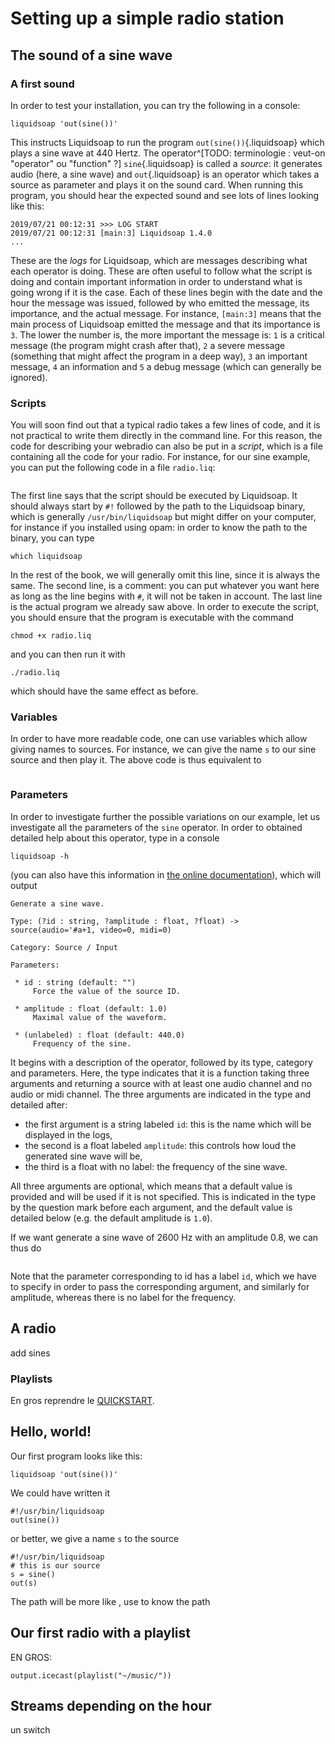 Setting up a simple radio station
=================================

The sound of a sine wave
------------------------

### A first sound

In order to test your installation, you can try the following in a console:

```
liquidsoap 'out(sine())'
```

This instructs Liquidsoap to run the program `out(sine())`{.liquidsoap} which
plays a sine wave at 440 Hertz. The operator^[TODO: terminologie : veut-on
"operator" ou "function" ?] `sine`{.liquidsoap} is called a _source_: it
generates audio (here, a sine wave) and `out`{.liquidsoap} is an operator which
takes a source as parameter and plays it on the sound card. When running this
program, you should hear the expected sound and see lots of lines looking like
this:

```
2019/07/21 00:12:31 >>> LOG START
2019/07/21 00:12:31 [main:3] Liquidsoap 1.4.0
...
```

These are the _logs_ for Liquidsoap, which are messages describing what each
operator is doing. These are often useful to follow what the script is doing and
contain important information in order to understand what is going wrong if it
is the case. Each of these lines begin with the date and the hour the message
was issued, followed by who emitted the message, its importance, and the actual
message. For instance, `[main:3]` means that the main process of Liquidsoap
emitted the message and that its importance is `3`. The lower the number is, the
more important the message is: `1` is a critical message (the program might
crash after that), `2` a severe message (something that might affect the program
in a deep way), `3` an important message, `4` an information and `5` a debug
message (which can generally be ignored).

### Scripts

You will soon find out that a typical radio takes a few lines of code, and it is
not practical to write them directly in the command line. For this reason, the
code for describing your webradio can also be put in a _script_, which is a file
containing all the code for your radio. For instance, for our sine example, you
can put the following code in a file `radio.liq`:

```{.liquidsoap include="liq/sine1.liq"}
```

The first line says that the script should be executed by Liquidsoap. It should
always start by `#!` followed by the path to the Liquidsoap binary, which is
generally `/usr/bin/liquidsoap` but might differ on your computer, for instance
if you installed using opam: in order to know the path to the binary, you can type

```
which liquidsoap
```

In the rest of the book, we will generally omit this line, since it is always
the same. The second line, is a comment: you can put whatever you want here as
long as the line begins with `#`, it will not be taken in account. The last line
is the actual program we already saw above. In order to execute the script, you
should ensure that the program is executable with the command

```
chmod +x radio.liq
```

and you can then run it with

```
./radio.liq
```

which should have the same effect as before.

### Variables

In order to have more readable code, one can use variables which allow giving
names to sources. For instance, we can give the name `s` to our sine source and
then play it. The above code is thus equivalent to

```{.liquidsoap include="liq/sine2.liq"}
```

### Parameters

In order to investigate further the possible variations on our example, let us
investigate all the parameters of the `sine` operator. In order to obtained
detailed help about this operator, type in a console

```
liquidsoap -h 
```

(you can also have this information in [the online
documentation](https://www.liquidsoap.info/doc-dev/reference.html)), which will
output

```
Generate a sine wave.

Type: (?id : string, ?amplitude : float, ?float) -> source(audio='#a+1, video=0, midi=0)

Category: Source / Input

Parameters:

 * id : string (default: "")
     Force the value of the source ID.

 * amplitude : float (default: 1.0)
     Maximal value of the waveform.

 * (unlabeled) : float (default: 440.0)
     Frequency of the sine.
```

It begins with a description of the operator, followed by its type, category and
parameters. Here, the type indicates that it is a function taking three
arguments and returning a source with at least one audio channel and no audio or
midi channel. The three arguments are indicated in the type and detailed after:

- the first argument is a string labeled `id`: this is the name which will be
  displayed in the logs,
- the second is a float labeled `amplitude`: this controls how loud the
  generated sine wave will be,
- the third is a float with no label: the frequency of the sine wave.

All three arguments are optional, which means that a default value is provided
and will be used if it is not specified. This is indicated in the type by the
question mark before each argument, and the default value is detailed below
(e.g. the default amplitude is `1.0`).

If we want generate a sine wave of 2600 Hz with an amplitude 0.8, we can thus do

```{.liquidsoap include="liq/sine3.liq"}
```

Note that the parameter corresponding to id has a label `id`, which we have to
specify in order to pass the corresponding argument, and similarly for
amplitude, whereas there is no label for the frequency.


A radio
-------

add sines

### Playlists








En gros reprendre le
[QUICKSTART](https://www.liquidsoap.info/doc-dev/quick_start.html).

Hello, world!
-------------

Our first program looks like this:
```
liquidsoap 'out(sine())'
```
We could have written it
```liquidsoap
#!/usr/bin/liquidsoap
out(sine())
```
or better, we give a name `s` to the source
```liquidsoap
#!/usr/bin/liquidsoap
# this is our source
s = sine()
out(s)
```

The path will be more like , use to know the path

Our first radio with a playlist
-------------------------------

EN GROS:
```liquidsoap
output.icecast(playlist("~/music/"))
```

Streams depending on the hour
-----------------------------

un switch
